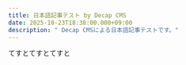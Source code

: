 ```yaml
---
title: 日本語記事テスト by Decap CMS
date: 2025-10-23T18:38:00.000+09:00
description: " Decap CMSによる日本語記事テストです。"
---
```

てすとてすとてすと
